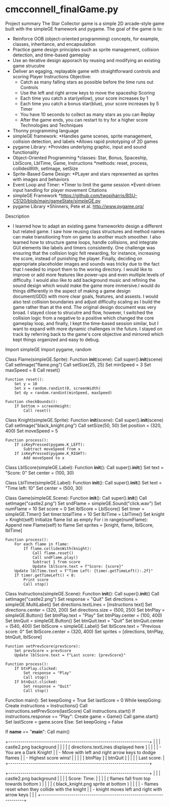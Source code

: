 # cmcconnell_finalGame.py
Project summary
  The Star Collector game is a simple 2D arcade-style game built with the simpleGE framework and pygame. The goal of the game is to:
  - Reinforce OOB (object-oriented programming) concepts, for example, classes, inheritance, and encapsulation
  - Practice game design principles such as sprite management, collision detection, and time-based gameplay
  - Use an iterative design apporach by reusing and modifying an existing game strucutre
  - Deliver an egaging, replayable game with straightforward controls and scoring
Player Instructions
  Objective:
    - Catch as many falling stars as possible before the time runs out
  Controls
    - Use the left and right arrow keys to move the spaceship
  Scoring
    - Each time you catch a star(yellow), your score increases by 1
    - Each time you catch a bonus star(blue), your score increases by 5
  Timer
    - You have 10 seconds to collect as many stars as you can
  Replay
    - After the game ends, you can restart to try for a higher score
Technologies and Techniques
  - Thonny programming language
  - simpleGE framework:
      *Handles game scenes, sprite management, collision detection, and labels
      *Allows rapid prototyping of 2D games
  - pygame Library:
      *Provides underlying graphic, input and sound functionality
  - Object-Oriented Programming
      *classes: Star, Bonus, Spaceship, LblScore, LblTime, Game, Instructions
      *methods: reset, process, collidesWith, setImage, setSize
  - Sprite-Based Game Design:
      *PLayer and stars represented as sprites with images and behaviors
  - Event Loop and Timer:
      *Timer to limit the game session
      *Event-driven input handling for player movement
Citations
  - simpleGE Framework
      *https://github.com/twopiharris/BSU-CS120/blob/main/gameState/simpleGE.py
  - pygame Library
      *Shinners, Pete et al. http://www.pygame.org/



Description
  - I leanred how to adapt an existing game frameworkto design a different but related game. I saw how reusing class structures and method names can make transitioning from on game to another much smoother. I also learned how to structure game loops, handle collisions, and integrate GUI elements like labels and timers consistently. One challenge was ensuring that the collision logic felt rewarding, for instance, increasing the score, instead of punishing the player. Finally, deciding on appropriate placeholder images and sounds was tricky due to the fact that I needed to import them to the woring directory. I would like to improve or add more features like power-ups and even multiple levels of difficulty. I would also like to add background music and refining the sound design which would make the game more immersive.I would do things differently in the aspect of making a game design document(GDD) with more clear goals, features, and assests. I would also test collision boundaries and adjust difficulty scaling as I build the game rather than at the end. The original design document was very broad. I stayed close to strucutre and flow, however, I switched the collision logic from a negative to a positive which changed the core gameplay loop, and finally, I kept the time-based session similar, but I want to expand with more dynamic challenges in the future. I stayed on track by referring back to the game's core objective and mirrored which kept things organized and easy to debug.








Import simpleGE
Import pygame, random

Class Flame(simpleGE.Sprite):
    Function __init__(scene):
        Call super().__init__(scene)
        Call setImage("flame.png")
        Call setSize(25, 25)
        Set minSpeed = 3
        Set maxSpeed = 8
        Call reset()
    
    Function reset():
        Set y = 10
        Set x = random.randint(0, screenWidth)
        Set dy = random.randint(minSpeed, maxSpeed)
    
    Function checkBounds():
        If bottom > screenHeight:
            Call reset()

Class Knight(simpleGE.Sprite):
    Function __init__(scene):
        Call super().__init__(scene)
        Call setImage("black_knight.png")
        Call setSize(50, 50)
        Set position = (320, 400)
        Set moveSpeed = 5
    
    Function process():
        If isKeyPressed(pygame.K_LEFT):
            Subtract moveSpeed from x
        If isKeyPressed(pygame.K_RIGHT):
            Add moveSpeed to x

Class LblScore(simpleGE.Label):
    Function __init__():
        Call super().__init__()
        Set text = "Score: 0"
        Set center = (100, 30)

Class LblTime(simpleGE.Label):
    Function __init__():
        Call super().__init__()
        Set text = "Time left: 10"
        Set center = (500, 30)

Class Game(simpleGE.Scene):
    Function __init__():
        Call super().__init__()
        Call setImage("castle2.png")
        Set sndFlame = simpleGE.Sound("click.wav")
        Set numFlame = 10
        Set score = 0
        Set lblScore = LblScore()
        Set timer = simpleGE.Timer()
        Set timer.totalTime = 10
        Set lblTime = LblTime()
        Set knight = Knight(self)
        Initialize flame list as empty
        For i in range(numFlame):
            Append new Flame(self) to flame
        Set sprites = [knight, flame, lblScore, lblTime]
    
    Function process():
        For each flame in flame:
            If flame.collidesWith(knight):
                Call flame.reset()
                Call sndFlame.play()
                Subtract 1 from score
                Update lblScore.text = f"Score: {score}"
        Update lblTime.text = f"Time Left: {timer.getTimeLeft():.2f}"
        If timer.getTimeLeft() < 0:
            Print score
            Call stop()

Class Instructions(simpleGE.Scene):
    Function __init__():
        Call super().__init__()
        Call setImage("castle2.png")
        Set response = "Quit"
        Set directions = simpleGE.MultiLabel()
        Set directions.textLines = [instructions text]
        Set directions.center = (320, 200)
        Set directions.size = (500, 250)
        Set btnPlay = simpleGE.Button()
        Set btnPlay.text = "Play"
        Set btnPlay.center = (100, 400)
        Set btnQuit = simpleGE.Button()
        Set btnQuit.text = "Quit"
        Set btnQuit.center = (540, 400)
        Set lblScore = simpleGE.Label()
        Set lblScore.text = "Previous score: 0"
        Set lblScore.center = (320, 400)
        Set sprites = [directions, btnPlay, btnQuit, lblScore]
    
    Function setPrevScore(prevScore):
        Set prevScore = prevScore
        Update lblScore.text = f"Last score: {prevScore}"
    
    Function process():
        If btnPlay.clicked:
            Set response = "Play"
            Call stop()
        If btnQuit.clicked:
            Set response = "Quit"
            Call stop()

Function main():
    Set keepGoing = True
    Set lastScore = 0
    While keepGoing:
        Create instructions = Instructions()
        Call instructions.setPrevScore(lastScore)
        Call instructions.start()
        If instructions.response == "Play":
            Create game = Game()
            Call game.start()
            Set lastScore = game.score
        Else:
            Set keepGoing = False

If __name__ == "__main__":
    Call main()






+---------------------------------------------------------------------+
|                                                          	          |
|                    	castle2.png background                	        |
|                                                          	          |
|         	 [ directions.textLines displayed here ]                  |
|                                                          	          |
|  		              - You are a Dark Knight!                          |
|        - Move with left and right arrow keys to dodge flames      	|
|  		                  - Highest score wins!                         |
|                                                          	          |
|               	 [ btnPlay ]          [ btnQuit ]                   |
|                                                      		            |
|            		 Last score: <previous score>                         |
+---------------------------------------------------------------------+












+---------------------------------------------------------------------+
|                                                          	          |
|                    	castle2.png background                	        |
|                                                          	          |
|    	 Score: <score>                        Time: <time>   	        |
|                                                          	          |
|     	( flames fall from top towards bottom )              	        |
|                                                          	          |
|           	     ( black_knight.png sprite at bottom )              |
|                                                          	          |
|         - flames reset when they collide with the knight    	      |
|  	- knight moves left and right with arrow keys   	                |
|                                                          	          |
+---------------------------------------------------------------------+
